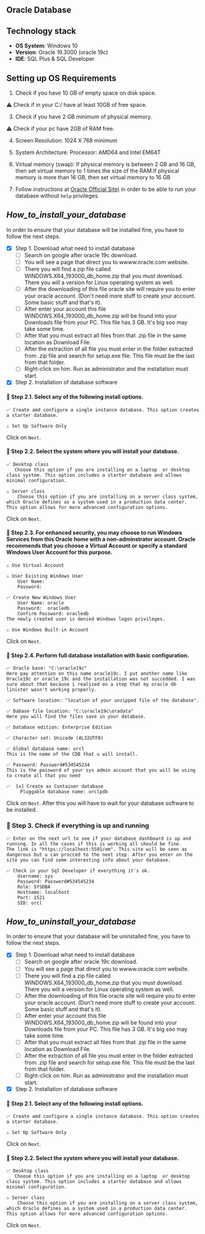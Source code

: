 ## Oracle Database

## Technology stack  
- **OS System**: Windows 10
- **Version**: Oracle 19.3000 (oracle 19c)
- **IDE**: SQL Plus & SQL Developer

## Setting up OS Requirements
1. Check if you have 10 GB of empty space on disk space.
   
⚠️ Check if in your C:/ have at least 10GB of free space.

3. Check if you have 2 GB minimum of physical memory.
   
⚠️ Check if your pc have 2GB of RAM free.

4. Screen Resolution: 1024 X 768 minimum

5. System Architecture: Processor: AMD64 and Intel EM64T

6. Virtual memory (swap): If physical memory is between 2 GB and 16 GB, then set virtual memory to 1 times the size of the RAM.If physical memory is more than 16 GB, then set virtual memory to 16 GB

7. Follow instructions at [Oracle Official Site)](https://docs.oracle.com/en/database/oracle/oracle-database/19/ntdbi/operating-system-checklist-oracle-database-installation-microsoft-windows.html) in order to be able to run your database without `help` privileges. 

## _How_to_install_your_database_

In order to ensure that your database will be installed fine, you have to follow the next steps.

- [x] Step 1. Download what need to install database 
     - [ ] Search on google after oracle 19c download.
     - [ ] You will see a page that direct you to wwww.oracle.com website.
     - [ ] There you will find a zip file called WINDOWS.X64_193000_db_home.zip that you must download.
           There you will a version for Linux operating system as well.
     - [ ] After the downloading of this file oracle site will require you to enter your oracle account. (Don't need more stuff to create your account. Some basic stuff and that's it).
     - [ ] After enter your account this file  WINDOWS.X64_193000_db_home.zip will be found into your Downloads file from your PC. This file has 3 GB. It's big soo may take some time.
     - [ ] After that you must extract all files from that .zip file in the same location as Download File.
     - [ ] After the extraction of all file you must enter in the folder extracted from .zip file and search for setup.exe file. This file must be the last from that folder.
     - [ ] Right-click on him. Run as administrator and the installation must start.
- [x] Step 2. Installation of database software
    
#### 🔽 Step 2.1. Select any of the following install options. 
```
✅ Create amd configure a single instance database. This option creates a starter database.
```
```
⚠️ Set Up Software Only 
```
Click on `Next`.

#### 🔽 Step 2.2. Select the system where you will install your database. 
```
✅ Desktop class
   Choose this option if you are installing on a laptop  or desktop class system. This option includes a starter database and allows minimal configuration. 
```
```
⚠️ Server class
    Choose this option if you are installing on a server class system, which Oracle defines as a system used in a production data center. This option allows for more advanced configuration options. 
```
Click on `Next`.

#### 🔽 Step 2.3. For enhanced security, you may choose  to run Windows Services  from this Oracle home  with a non-adminstrator account. Oracle recommends that you choose a Virtual Account or specify a standard Windows User Account for this purpose. 
```
⚠️ Use Virtual Account
```
```
⚠️ User Existing Windows User
    User Name:
    Password: 
```   
```
✅ Create New Windows User
    User Name: oracle
    Password:  oracledb
    Confirm Password: oracledb
The newly created user is denied Windows logon privileges.
```
```
⚠️ Use Windows Built-in Account
```       
Click on `Next`.

#### 🔽 Step 2.4. Perform full database installation with basic configuration. 
```
✅ Oracle base: "C:\oracle19c"
Here pay attention on this name oracle19c. I put another name like Oracle19c or oracle_19c and the installation was not succedded. I was sure about that because i realised on a step that my oracle db linister wasn't working properly.
```
```
✅ Software location: "location of your unzipped file of the database".
```   
```
✅ Dabase file location: "C:\oracle19c\oradata"
Here you will find the files save in your database.
```
```
✅ Database edition: Enterprise Edition
```
```
✅ Character set: Unicode (AL32UTF8)
```
```
✅ Global database name: orcl
This is the name of the CDB that u will install.
```
```
✅ Password: Password#534545234
This is the password of your sys admin account that you will be using to create all that you need
```
```
✅  [x] Create as Container database
     Pluggable database name: orclpdb
```

Click on `Next`. After this you will have to wait for your database software to be installed.

### 🔽 Step 3. Check if everything is up and running
```
✅ Enter on the next url to see if your database dashboard is up and running. In all the cases if this is working all should be fine.
The link is "https://localhost:5501/em". This site will be seen as dangerous but u can procced to the next step. After you enter on the site you can find some interesting info about your database.
```
```
✅ Check in your Sql Developer if everything it's ok.
    Username: sys
    Password: Password#534545234
    Role: SYSDBA
    Hostname: localhost
    Port: 1521
    SID: orcl
```
## _How_to_uninstall_your_database_

In order to ensure that your database will be uninstalled fine, you have to follow the next steps.

- [x] Step 1. Download what need to install database 
     - [ ] Search on google after oracle 19c download.
     - [ ] You will see a page that direct you to wwww.oracle.com website.
     - [ ] There you will find a zip file called WINDOWS.X64_193000_db_home.zip that you must download.
           There you will a version for Linux operating system as well.
     - [ ] After the downloading of this file oracle site will require you to enter your oracle account. (Don't need more stuff to create your account. Some basic stuff and that's it).
     - [ ] After enter your account this file  WINDOWS.X64_193000_db_home.zip will be found into your Downloads file from your PC. This file has 3 GB. It's big soo may take some time.
     - [ ] After that you must extract all files from that .zip file in the same location as Download File.
     - [ ] After the extraction of all file you must enter in the folder extracted from .zip file and search for setup.exe file. This file must be the last from that folder.
     - [ ] Right-click on him. Run as administrator and the installation must start.
- [x] Step 2. Installation of database software
    
#### 🔽 Step 2.1. Select any of the following install options. 
```
✅ Create amd configure a single instance database. This option creates a starter database.
```
```
⚠️ Set Up Software Only 
```
Click on `Next`.

#### 🔽 Step 2.2. Select the system where you will install your database. 
```
✅ Desktop class
   Choose this option if you are installing on a laptop  or desktop class system. This option includes a starter database and allows minimal configuration. 
```
```
⚠️ Server class
    Choose this option if you are installing on a server class system, which Oracle defines as a system used in a production data center. This option allows for more advanced configuration options. 
```
Click on `Next`.
